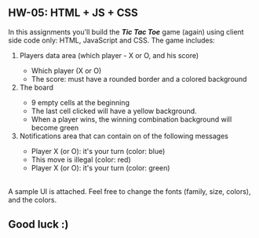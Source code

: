 ## HW-05: HTML + JS + CSS
In this assignments you'll build the <i><b>Tic Tac Toe</b></i> game (again) using client side code only: HTML, JavaScript and CSS.
The game includes:
<ol>
	<li>Players data area (which player - X or O, and his score)</li>
	<ul>
		<li>Which player (X or O)</li>
		<li>The score: must have a rounded border and a colored background</li>
	</ul>
	<li>The board</li>
	<ul>
		<li>9 empty cells at the beginning</li>
		<li>The last cell clicked will have a yellow background.</li>
		<li>When a player wins, the winning combination background will become green</li>
	</ul>
	<li>Notifications area that can contain on of the following messages</li>
	<ul>
		<li>Player X (or O): it's your turn (color: blue)</li>
		<li>This move is illegal (color: red)</li>
		<li>Player X (or O): it's your turn (color: green)</li>
	</ul>
</ol>
<br/>
A sample UI is attached.
Feel free to change the fonts (family, size, colors), and the colors.

## Good luck :)